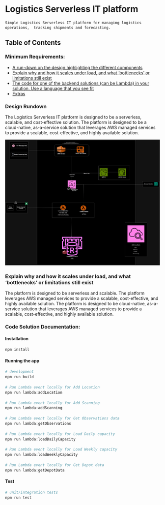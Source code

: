 # Logistics Serverless IT platform
    Simple Logistics Serverless IT platform for managing logistics operations,  tracking shipments and forecasting.

## Table of Contents


### Minimum Requirements:
- [A run-down on the design highlighting the different components](#Design-Rundown)
- [Explain why and how it scales under load, and what ‘bottlenecks’ or limitations still exist](#explain-why-and-how-it-scales-under-load-and-what-bottlenecks-or-limitations-still-exist)
- [The code for one of the backend solutions (can be Lambda) in your solution. Use a language that you see fit](#code-solution-documentation)
- [Extras](#extras)

### Design Rundown 
The Logistics Serverless IT platform is designed to be a serverless, scalable, and cost-effective solution. The platform is designed to be a cloud-native, as-a-service solution that leverages AWS managed services to provide a scalable, cost-effective, and highly available solution.

![System Design](./system-desiagn.jpg)

### Explain why and how it scales under load, and what ‘bottlenecks’ or limitations still exist
The platform is designed to be serverless and scalable. The platform leverages AWS managed services to provide a scalable, cost-effective, and highly available solution. The platform is designed to be cloud-native, as-a-service solution that leverages AWS managed services to provide a scalable, cost-effective, and highly available solution.

### Code Solution Documentation:

#### Installation

```sh
npm install
```

#### Running the app

```sh
# development
npm run build

# Run Lambda event locally for Add Location
npm run lambda:addLocation

# Run Lambda event locally for Add Scanning 
npm run lambda:addScanning

# Run Lambda event locally for Get Observations data 
npm run lambda:getObservations

# Run Lambda event locally for Load Daily capacity
npm run lambda:loadDailyCapacity

# Run Lambda event locally for Load Weekly capacity
npm run lambda:loadWeeklyCapacity

# Run Lambda event locally for Get Depot data
npm run lambda:getDepotData
```

#### Test

```sh
# unit/integration tests
npm run test
```
